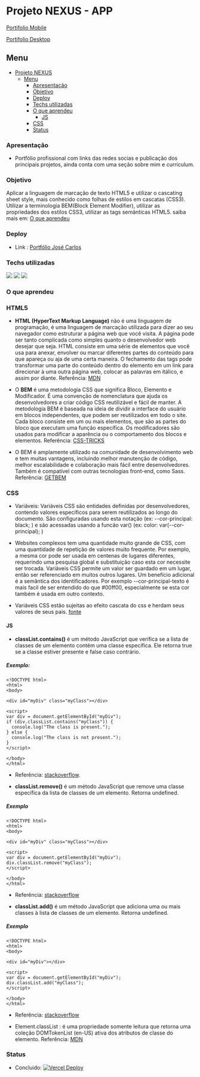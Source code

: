 
# Projeto NEXUS - APP 


[Portifolio Mobile](img/mobile-projeto-nexus.png)

[Portifolio Desktop](img/desktop-portifolio.png)

## Menu

- [Projeto NEXUS](#projeto-NEXUS)
  - [Menu](#menu)
    - [Apresentação](#apresentação)
    - [Objetivo](#objetivo)
    - [Deploy](#deploy)
    - [Techs utilizadas](#techs-utilizadas)
    - [O que aprendeu](#o-que-aprendeu)
      - [JS](#js)
    - [CSS](#css)
    - [Status](#status)



### Apresentação

- Portfólio profissional com links das redes socias e publicação dos principais projetos, ainda conta com uma seção sobre mim e currículum.

### Objetivo

Aplicar a linguagem de marcação de texto HTML5 e utilizar o cascating sheet style, mais conhecido como folhas de estilos em cascatas (CSS3). Utilizar a terminologia BEM(Block Element Modifier), utilizar as propriedades dos estilos CSS3, utilizar as tags semânticas HTML5. saiba mais em: [O que aprendeu](#O-que-aprendeu)

### Deploy

- Link : <a href="https://josecarlos-portifolio.vercel.app/" target="_blank">Portfólio José Carlos</a>

### Techs utilizadas

<img src="https://img.shields.io/badge/HTML5-E34F26?style=for-the-badge&logo=html5&logoColor=white">
<img src="https://img.shields.io/badge/CSS3-1572B6?style=for-the-badge&logo=css3&logoColor=white">
<img src="https://img.shields.io/badge/JavaScript-323330?style=for-the-badge&logo=javascript&logoColor=F7DF1E">

### O que aprendeu

### HTML5

 - **HTML (HyperText Markup Language)** não é uma linguagem de programação, é uma linguagem de marcação utilizada para dizer ao seu navegador como estruturar a página web que você visita. A página pode ser tanto complicada como simples quanto o desenvolvedor web desejar que seja. HTML consiste em uma série de elementos que você usa para anexar, envolver ou marcar diferentes partes do conteúdo para que apareça ou aja de uma certa maneira. O fechamento das tags pode transformar uma parte do conteúdo dentro do elemento em um link para direcionar à uma outra página web, colocar as palavras em itálico, e assim por diante. 
 Referência: [MDN](https://developer.mozilla.org/pt-BR/docs/Learn/HTML/Introduction_to_HTML/Getting_started)

  - O **BEM** é uma metodologia CSS que significa Bloco, Elemento e Modificador. É uma convenção de nomenclatura que ajuda os desenvolvedores a criar código CSS reutilizável e fácil de manter. A metodologia BEM é baseada na ideia de dividir a interface do usuário em blocos independentes, que podem ser reutilizados em todo o site. Cada bloco consiste em um ou mais elementos, que são as partes do bloco que executam uma função específica. Os modificadores são usados para modificar a aparência ou o comportamento dos blocos e elementos.
  Referência: [CSS-TRICKS](https://css-tricks.com/bem-101/)

  - O BEM é amplamente utilizado na comunidade de desenvolvimento web e tem muitas vantagens, incluindo melhor manutenção de código, melhor escalabilidade e colaboração mais fácil entre desenvolvedores. Também é compatível com outras tecnologias front-end, como Sass.
  Referência: [GETBEM](https://getbem.com/)

### CSS

- Variáveis: Variáveis CSS são entidades definidas por desenvolvedores, contendo valores específicos para serem reutilizados ao longo do documento. São configuradas usando esta notação (ex: --cor-principal: black; ) e são acessadas usando a funcão var() (ex: color: var(--cor-principal); )

- Websites complexos tem uma quantidade muito grande de CSS, com uma quantidade de repetição de valores muito frequente. Por exemplo, a mesma cor pode ser usada em centenas de lugares diferentes, requerindo uma pesquisa global e substituição caso esta cor necessite ser trocada. Variáveis CSS permite um valor ser guardado em um lugar, então ser referenciado em muitos outros lugares. Um benefício adicional é a semântica dos identificadores. Por exemplo --cor-principal-texto é mais facil de ser entendido do que #00ff00, especialmente se esta cor também é usada em outro contexto.

- Variáveis CSS estão sujeitas ao efeito cascata do css e herdam seus valores de seus pais. [fonte](https://developer.mozilla.org/pt-BR/docs/Web/CSS/Using_CSS_custom_properties#valores_de_fallback_da_propriedade_customizada)


#### JS

- **classList.contains()** é um método JavaScript que verifica se a lista de classes de um elemento contém uma classe específica. Ele retorna true se a classe estiver presente e false caso contrário.
##### Exemplo:
```
<!DOCTYPE html>
<html>
<body>

<div id="myDiv" class="myClass"></div>

<script>
var div = document.getElementById("myDiv");
if (div.classList.contains("myClass")) {
  console.log("The class is present.");
} else {
  console.log("The class is not present.");
}
</script>

</body>
</html>
```

- Referência: [stackoverflow](https://stackoverflow.com/questions/27566132/how-exactly-does-element-classlist-contains-work-in-javascript).


- **classList.remove()** é um método JavaScript que remove uma classe específica da lista de classes de um elemento. Retorna undefined.
  

##### Exemplo
```
<!DOCTYPE html>
<html>
<body>

<div id="myDiv" class="myClass"></div>

<script>
var div = document.getElementById("myDiv");
div.classList.remove("myClass");
</script>

</body>
</html>
```

- Referência: [stackoverflow](https://stackoverflow.com/questions/15040297/clear-element-classlist)


- **classList.add()** é um método JavaScript que adiciona uma ou mais classes à lista de classes de um elemento. Retorna undefined.
  
##### Exemplo
```
<!DOCTYPE html>
<html>
<body>

<div id="myDiv"></div>

<script>
var div = document.getElementById("myDiv");
div.classList.add("myClass");
</script>

</body>
</html>
```

- Referência: [stackoverflow](https://stackoverflow.com/questions/15040297/clear-element-classlist)


- Element.classList : é uma propriedade somente leitura que retorna uma coleção DOMTokenList (en-US) ativa dos atributos de classe do elemento. Referência: [MDN](https://developer.mozilla.org/pt-BR/docs/Web/API/Element/classList)


### Status

- Concluido: [![Vercel Deploy](https://therealsujitk-vercel-badge.vercel.app/?app=josecarlos-portifolio)](https://josecarlos-portifolio.vercel.app/)